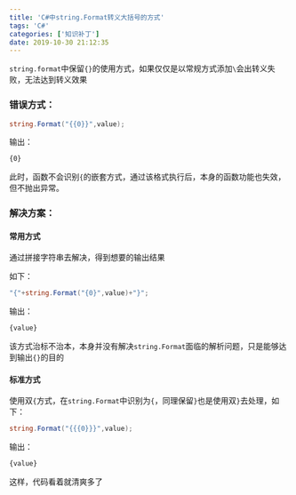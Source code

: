 ```yaml
---
title: 'C#中string.Format转义大括号的方式'
tags: 'C#'
categories: ['知识补丁']
date: 2019-10-30 21:12:35
---
```



`string.format`中保留`{}`的使用方式，如果仅仅是以常规方式添加`\`会出转义失败，无法达到转义效果

<!--more-->

### 错误方式：

```c#
string.Format("{{0}}",value);
```

输出：

```bash
{0}
```
此时，函数不会识别`{`的嵌套方式，通过该格式执行后，本身的函数功能也失效，但不抛出异常。

### 解决方案：

#### 常用方式

通过拼接字符串去解决，得到想要的输出结果

如下：

```c#
"{"+string.Format("{0}",value)+"}";
```

输出：

```bash
{value}
```

该方式治标不治本，本身并没有解决`string.Format`面临的解析问题，只是能够达到输出`{}`的目的

#### 标准方式

使用双`{`方式，在`string.Format`中识别为`{`，同理保留`}`也是使用双`}`去处理，如下：

```c#
string.Format("{{{0}}}",value);
```

输出：

```bash
{value}
```

这样，代码看着就清爽多了